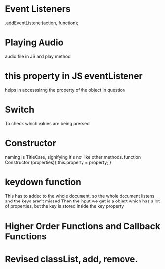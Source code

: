 # Event Listeners
.addEventListener(action, function);

# Playing Audio
audio file in JS and play method

# this property in JS eventListener
helps in accesssinng the property of the object in question

# Switch
To check which values are being pressed

# Constructor
naming is TitleCase, signifying it's not like other methods.
function Constructor (properties){
 this.property = property;
}

# keydown function
This has to added to the whole document, so the whole document listens and the keys aren't missed
Then the input we get is a object which has a lot of properties, but the key is stored inside the key property.

# Higher Order Functions and Callback Functions

# Revised classList, add, remove.


